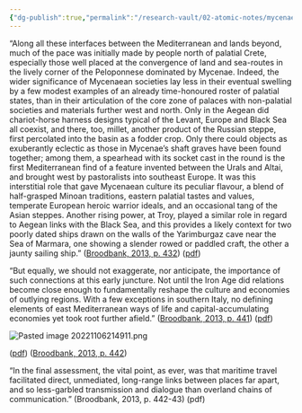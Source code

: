 ```yaml
---
{"dg-publish":true,"permalink":"/research-vault/02-atomic-notes/mycenae-and-troy-were-both-centrally-located-and-show-great-evidence-of-how-the-trade-networks-converged-in-the-central-mediterranean/"}
---
```


“Along all these interfaces between the Mediterranean and lands beyond, much of the pace was initially made by people north of palatial Crete, especially those well placed at the convergence of land and sea-routes in the lively corner of the Peloponnese dominated by Mycenae. Indeed, the wider significance of Mycenaean societies lay less in their eventual swelling by a few modest examples of an already time-honoured roster of palatial states, than in their articulation of the core zone of palaces with non-palatial societies and materials further west and north. Only in the Aegean did chariot-horse harness designs typical of the Levant, Europe and Black Sea all coexist, and there, too, millet, another product of the Russian steppe, first percolated into the basin as a fodder crop. Only there could objects as exuberantly eclectic as those in Mycenae’s shaft graves have been found together; among them, a spearhead with its socket cast in the round is the first Mediterranean find of a feature invented between the Urals and Altai, and brought west by pastoralists into southeast Europe. It was this interstitial role that gave Mycenaean culture its peculiar flavour, a blend of half-grasped Minoan traditions, eastern palatial tastes and values, temperate European heroic warrior ideals, and an occasional tang of the Asian steppes. Another rising power, at Troy, played a similar role in regard to Aegean links with the Black Sea, and this provides a likely context for two poorly dated ships drawn on the walls of the Yarimburgaz cave near the Sea of Marmara, one showing a slender rowed or paddled craft, the other a jaunty sailing ship.” ([Broodbank, 2013, p. 432](zotero://select/library/items/IR54JIQG)) ([pdf](zotero://open-pdf/library/items/85K7BT2G?page=408&annotation=6BMZ6AT8))

“But equally, we should not exaggerate, nor anticipate, the importance of such connections at this early juncture. Not until the Iron Age did relations become close enough to fundamentally reshape the culture and economies of outlying regions. With a few exceptions in southern Italy, no defining elements of east Mediterranean ways of life and capital-accumulating economies yet took root further afield.” ([Broodbank, 2013, p. 441](zotero://select/library/items/IR54JIQG)) ([pdf](zotero://open-pdf/library/items/85K7BT2G?page=409&annotation=VJ6E5E8P))

![Pasted image 20221106214911.png](/img/user/zz%20Images%20Dump/Pasted%20image%2020221106214911.png)

([pdf](zotero://open-pdf/library/items/85K7BT2G?page=410&annotation=K7T3KS4C)) ([Broodbank, 2013, p. 442](zotero://select/library/items/IR54JIQG))

“In the final assessment, the vital point, as ever, was that maritime travel facilitated direct, unmediated, long-range links between places far apart, and so less-garbled transmission and dialogue than overland chains of communication.” (Broodbank, 2013, p. 442-43) (pdf)
